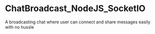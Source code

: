 # ChatBroadcast_NodeJS_SocketIO
A broadcasting chat where user can connect and share messages easily with no hussle
